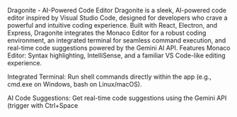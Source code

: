 Dragonite - AI-Powered Code Editor 
Dragonite is a sleek, AI-powered code editor inspired by Visual Studio Code, designed for developers who crave a powerful and intuitive coding experience. Built with React, Electron, and Express, Dragonite integrates the Monaco Editor for a robust coding environment, an integrated terminal for seamless command execution, and real-time code suggestions powered by the Gemini AI API.
Features 
Monaco Editor: Syntax highlighting, IntelliSense, and a familiar VS Code-like editing experience.

Integrated Terminal: Run shell commands directly within the app (e.g., cmd.exe on Windows, bash on Linux/macOS).

AI Code Suggestions: Get real-time code suggestions using the Gemini API (trigger with Ctrl+Space

